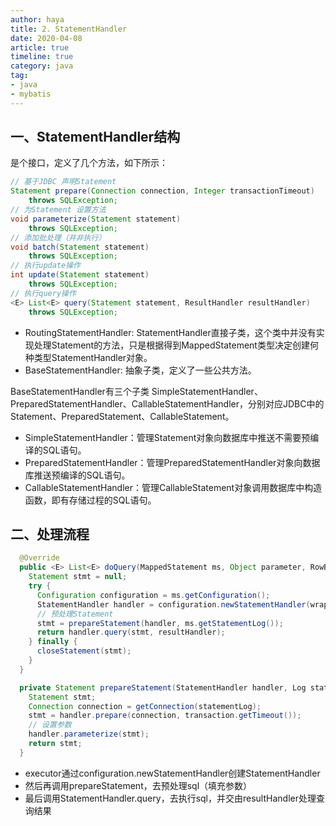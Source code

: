 ```yaml
---
author: haya
title: 2. StatementHandler
date: 2020-04-08
article: true
timeline: true
category: java
tag:
- java
- mybatis
---
```



## 一、StatementHandler结构
是个接口，定义了几个方法，如下所示：
```java
// 基于JDBC 声明Statement
Statement prepare(Connection connection, Integer transactionTimeout)
    throws SQLException;
// 为Statement 设置方法
void parameterize(Statement statement)
    throws SQLException;
// 添加批处理（并非执行）
void batch(Statement statement)
    throws SQLException;
// 执行update操作
int update(Statement statement)
    throws SQLException;
// 执行query操作
<E> List<E> query(Statement statement, ResultHandler resultHandler)
    throws SQLException;
```

- RoutingStatementHandler: StatementHandler直接子类，这个类中并没有实现处理Statement的方法，只是根据得到MappedStatement类型决定创建何种类型StatementHandler对象。
- BaseStatementHandler: 抽象子类，定义了一些公共方法。

BaseStatementHandler有三个子类 SimpleStatementHandler、PreparedStatementHandler、CallableStatementHandler，分别对应JDBC中的Statement、PreparedStatement、CallableStatement。

- SimpleStatementHandler：管理Statement对象向数据库中推送不需要预编译的SQL语句。
- PreparedStatementHandler：管理PreparedStatementHandler对象向数据库推送预编译的SQL语句。
- CallableStatementHandler：管理CallableStatement对象调用数据库中构造函数，即有存储过程的SQL语句。


## 二、处理流程

```java
  @Override
  public <E> List<E> doQuery(MappedStatement ms, Object parameter, RowBounds rowBounds, ResultHandler resultHandler, BoundSql boundSql) throws SQLException {
    Statement stmt = null;
    try {
      Configuration configuration = ms.getConfiguration();
      StatementHandler handler = configuration.newStatementHandler(wrapper, ms, parameter, rowBounds, resultHandler, boundSql);
      // 预处理Statement
      stmt = prepareStatement(handler, ms.getStatementLog());
      return handler.query(stmt, resultHandler);
    } finally {
      closeStatement(stmt);
    }
  }

```

```java
  private Statement prepareStatement(StatementHandler handler, Log statementLog) throws SQLException {
    Statement stmt;
    Connection connection = getConnection(statementLog);
    stmt = handler.prepare(connection, transaction.getTimeout());
    // 设置参数
    handler.parameterize(stmt);
    return stmt;
  }
```
- executor通过configuration.newStatementHandler创建StatementHandler
- 然后再调用prepareStatement，去预处理sql（填充参数）
- 最后调用StatementHandler.query，去执行sql，并交由resultHandler处理查询结果